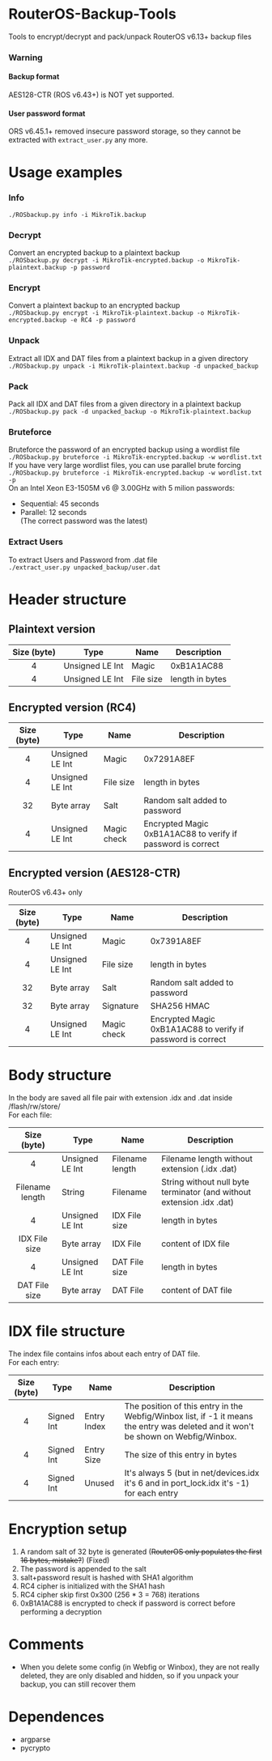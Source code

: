 # RouterOS-Backup-Tools
Tools to encrypt/decrypt and pack/unpack RouterOS v6.13+ backup files

### Warning
#### Backup format
AES128-CTR (ROS v6.43+) is NOT yet supported.  
#### User password format
ORS v6.45.1+ removed insecure password storage, so they cannot be extracted with `extract_user.py` any more.

# Usage examples  

### Info
`./ROSbackup.py info -i MikroTik.backup`  

### Decrypt  
Convert an encrypted backup to a plaintext backup  
`./ROSbackup.py decrypt -i MikroTik-encrypted.backup -o MikroTik-plaintext.backup -p password`  

### Encrypt  
Convert a plaintext backup to an encrypted backup  
`./ROSbackup.py encrypt -i MikroTik-plaintext.backup -o MikroTik-encrypted.backup -e RC4 -p password`  

### Unpack  
Extract all IDX and DAT files from a plaintext backup in a given directory    
`./ROSbackup.py unpack -i MikroTik-plaintext.backup -d unpacked_backup`  

### Pack  
Pack all IDX and DAT files from a given directory in a plaintext backup    
`./ROSbackup.py pack -d unpacked_backup -o MikroTik-plaintext.backup` 

### Bruteforce
Bruteforce the password of an encrypted backup using a wordlist file  
`./ROSbackup.py bruteforce -i MikroTik-encrypted.backup -w wordlist.txt`  
If you have very large wordlist files, you can use parallel brute forcing  
`./ROSbackup.py bruteforce -i MikroTik-encrypted.backup -w wordlist.txt -p`  
On an Intel Xeon E3-1505M v6 @ 3.00GHz with 5 milion passwords:  
- Sequential: 45 seconds  
- Parallel: 12 seconds  
(The correct password was the latest)  

### Extract Users  
To extract Users and Password from .dat file  
`./extract_user.py unpacked_backup/user.dat`  

# Header structure
## Plaintext version
| Size (byte)  | Type | Name | Description |
| :----------: | ---- | ---- | ------- |
| 4 | Unsigned LE Int | Magic | 0xB1A1AC88 |
| 4 | Unsigned LE Int | File size | length in bytes |

## Encrypted version (RC4)
| Size (byte)  | Type | Name | Description |
| :----------: | ---- | ---- | ------- |
| 4 | Unsigned LE Int | Magic | 0x7291A8EF |
| 4 | Unsigned LE Int | File size | length in bytes |
| 32 | Byte array | Salt | Random salt added to password |
| 4 | Unsigned LE Int | Magic check | Encrypted Magic 0xB1A1AC88 to verify if password is correct |

## Encrypted version (AES128-CTR)  
RouterOS v6.43+ only  

| Size (byte)  | Type | Name | Description |
| :----------: | ---- | ---- | ------- |
| 4 | Unsigned LE Int | Magic | 0x7391A8EF |
| 4 | Unsigned LE Int | File size | length in bytes |
| 32 | Byte array | Salt | Random salt added to password |
| 32 | Byte array | Signature | SHA256 HMAC  |
| 4 | Unsigned LE Int | Magic check | Encrypted Magic 0xB1A1AC88 to verify if password is correct |

# Body structure
In the body are saved all file pair with extension .idx and .dat inside /flash/rw/store/  
For each file:  

| Size (byte)  | Type | Name | Description |
| :----------: | ---- | ---- | ------- |
| 4 | Unsigned LE Int | Filename length | Filename length without extension (.idx .dat) |
| Filename length | String | Filename | String without null byte terminator (and without extension .idx .dat)|
| 4 | Unsigned LE Int | IDX File size | length in bytes |
| IDX File size | Byte array | IDX File | content of IDX file |
| 4 | Unsigned LE Int | DAT File size | length in bytes |
| DAT File size | Byte array | DAT File | content of DAT file |

# IDX file structure
The index file contains infos about each entry of DAT file.    
For each entry:  

| Size (byte)  | Type | Name | Description |
| :----------: | ---- | ---- | ------- |
| 4 | Signed Int | Entry Index | The position of this entry in the Webfig/Winbox list, if -1 it means the entry was deleted and it won't be shown on Webfig/Winbox. |
| 4 | Signed Int | Entry Size | The size of this entry in bytes |
| 4 | Signed Int | Unused | It's always 5 (but in net/devices.idx it's 6 and in port_lock.idx it's -1) for each entry |

# Encryption setup
1) A random salt of 32 byte is generated (~~RouterOS only populates the first 16 bytes, mistake?~~) (Fixed)
2) The password is appended to the salt
3) salt+password result is hashed with SHA1 algorithm
4) RC4 cipher is initialized with the SHA1 hash
5) RC4 cipher skip first 0x300 (256 * 3 = 768) iterations
6) 0xB1A1AC88 is encrypted to check if password is correct before performing a decryption

# Comments
- When you delete some config (in Webfig or Winbox), they are not really deleted, they are only disabled and hidden, so if you unpack your backup, you can still recover them

# Dependences
- argparse
- pycrypto
